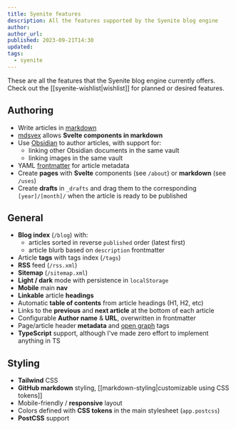 ```yaml
---
title: Syenite features
description: All the features supported by the Syenite blog engine
author:
author_url:
published: 2023-09-21T14:30
updated: 
tags:
  - syenite
---
```


These are all the features that the Syenite blog engine currently offers. Check out the [[syenite-wishlist|wishlist]] for planned or desired features.

## Authoring

- Write articles in [markdown](https://commonmark.org/)
- [mdsvex](https://mdsvex.com/) allows **Svelte components in markdown**
- Use [Obsidian](https://obsidian.md/) to author articles, with support for:
	- linking other Obsidian documents in the same vault
	- linking images in the same vault
- YAML [frontmatter](https://mdsvex.com/docs#frontmatter-1) for article metadata
- Create **pages** with **Svelte** components (see `/about`) or **markdown** (see `/uses`)
- Create **drafts** in `_drafts` and drag them to the corresponding `[year]/[month]/` when the article is ready to be published

## General

- **Blog index** (`/blog`) with:
	- articles sorted in reverse `published` order (latest first)
	- article blurb based on `description` frontmatter
- Article **tags** with tags index (`/tags`)
- **RSS** feed (`/rss.xml`)
- **Sitemap** (`/sitemap.xml`)
- **Light / dark** mode with persistence in `localStorage`
- **Mobile** main **nav**
- **Linkable** article **headings**
- Automatic **table of contents** from article headings (H1, H2, etc)
- Links to the **previous** and **next article** at the bottom of each article
- Configurable **Author name** & **URL**, overwritten in frontmatter
- Page/article header **metadata** and [open graph](https://ogp.me/) tags
- **TypeScript** support, although I've made zero effort to implement anything in TS

## Styling

- **Tailwind** CSS
- **GitHub markdown** styling, [[markdown-styling|customizable using CSS tokens]]
- Mobile-friendly / **responsive** layout
- Colors defined with **CSS tokens** in the main stylesheet (`app.postcss`)
- **PostCSS** support